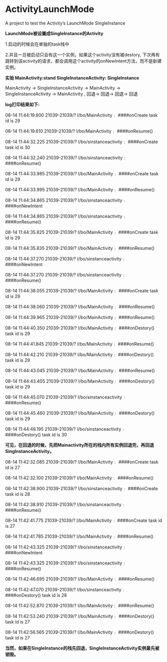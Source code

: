 # ActivityLaunchMode
A project to test the Activity’s LaunchMode SingleInstance


**LaunchMode被设置成SingleInstance的Activity**

1.启动的时候会在单独的task栈中

2.并且一旦被启动只会有这一个实例，如果这个activity没有被destory, 下次再有跳转到该activity的请求，都会调用这个activity的onNewIntent方法，而不是新建实例。

**实验  MainActivity:stand  SingleInstanceActivity: SingleInstance**

MainActivity -> SingleInstanceActivity -> MainActivity ->  SingleInstanceActivity -> MainActivity , 回退-> 回退-> 回退-> 回退

**log打印结果如下:**

08-14 11:44:19.600 21039-21039/? I/bo/MainActivity﹕ ####onCreate task id is 29

08-14 11:44:19.610 21039-21039/? I/bo/MainActivity﹕ ####onResume()

08-14 11:44:32.225 21039-21039/? I/bo/sinstanceactivity﹕ ####onCreate task id is 30

08-14 11:44:32.240 21039-21039/? I/bo/sinstanceactivity﹕ ####onResume()

08-14 11:44:33.985 21039-21039/? I/bo/MainActivity﹕ ####onCreate task id is 29

08-14 11:44:33.995 21039-21039/? I/bo/MainActivity﹕ ####onResume()

08-14 11:44:34.865 21039-21039/? I/bo/sinstanceactivity﹕ ####onNewIntent

08-14 11:44:34.865 21039-21039/? I/bo/sinstanceactivity﹕ ####onResume()

08-14 11:44:35.825 21039-21039/? I/bo/MainActivity﹕ ####onCreate task id is 29

08-14 11:44:35.835 21039-21039/? I/bo/MainActivity﹕ ####onResume()

08-14 11:44:37.270 21039-21039/? I/bo/sinstanceactivity﹕ ####onNewIntent

08-14 11:44:37.270 21039-21039/? I/bo/sinstanceactivity﹕ ####onResume()

08-14 11:44:38.055 21039-21039/? I/bo/MainActivity﹕ ####onCreate task id is 29

08-14 11:44:38.060 21039-21039/? I/bo/MainActivity﹕ ####onResume()

08-14 11:44:39.965 21039-21039/? I/bo/MainActivity﹕ ####onResume()

08-14 11:44:40.350 21039-21039/? I/bo/MainActivity﹕ ####onDestory() task id is 29

08-14 11:44:41.845 21039-21039/? I/bo/MainActivity﹕ ####onResume()

08-14 11:44:42.210 21039-21039/? I/bo/MainActivity﹕ ####onDestory() task id is 29

08-14 11:44:43.045 21039-21039/? I/bo/MainActivity﹕ ####onResume()

08-14 11:44:43.405 21039-21039/? I/bo/MainActivity﹕ ####onDestory() task id is 29

08-14 11:44:45.070 21039-21039/? I/bo/sinstanceactivity﹕ ####onResume()

08-14 11:44:45.460 21039-21039/? I/bo/MainActivity﹕ ####onDestory() task id is 29

08-14 11:44:48.195 21039-21039/? I/bo/sinstanceactivity﹕ ####onDestory() task id is 30



**可见，在回退的时候，先把Mainactivity所在的栈内所有实例回退完，再回退SingInstanceActivity。**

08-14 11:42:32.085 21039-21039/? I/bo/MainActivity﹕ ####onCreate task id is 27

08-14 11:42:32.100 21039-21039/? I/bo/MainActivity﹕ ####onResume()

08-14 11:42:38.900 21039-21039/? I/bo/sinstanceactivity﹕ ####onCreate task id is 28

08-14 11:42:38.910 21039-21039/? I/bo/sinstanceactivity﹕ ####onResume()

08-14 11:42:41.775 21039-21039/? I/bo/MainActivity﹕ ####onCreate task id is 27

08-14 11:42:41.785 21039-21039/? I/bo/MainActivity﹕ ####onResume()

08-14 11:42:43.325 21039-21039/? I/bo/sinstanceactivity﹕ ####onNewIntent

08-14 11:42:43.325 21039-21039/? I/bo/sinstanceactivity﹕ ####onResume()

08-14 11:42:46.695 21039-21039/? I/bo/MainActivity﹕ ####onResume()

08-14 11:42:47.070 21039-21039/? I/bo/sinstanceactivity﹕ ####onDestory() task id is 28

08-14 11:42:52.870 21039-21039/? I/bo/MainActivity﹕ ####onResume()

08-14 11:42:53.240 21039-21039/? I/bo/MainActivity﹕ ####onDestory() task id is 27

08-14 11:42:56.565 21039-21039/? I/bo/MainActivity﹕ ####onDestory() task id is 27

**当然，如果在SingleInstance的栈先回退，SingleInstanceActivity实例最先被销毁。**
